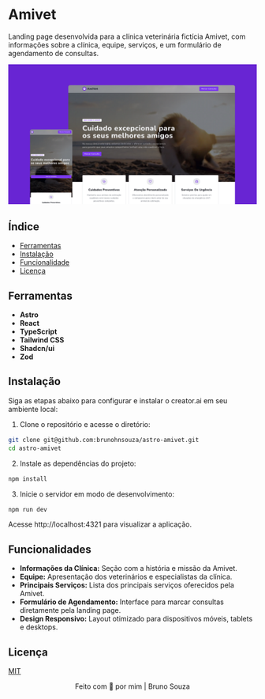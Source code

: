 # Amivet

Landing page desenvolvida para a clínica veterinária fictícia Amivet, com informações sobre a clínica, equipe, serviços, e um formulário de agendamento de consultas.

![Preview](.github/preview.png)

## Índice

- [Ferramentas](#ferramentas)
- [Instalação](#instalação)
- [Funcionalidade](#funcionalidades)
- [Licença](#licença)

## Ferramentas

- **Astro**
- **React**
- **TypeScript**
- **Tailwind CSS**
- **Shadcn/ui**
- **Zod**

## Instalação

Siga as etapas abaixo para configurar e instalar o creator.ai em seu ambiente local:

1. Clone o repositório e acesse o diretório:

```bash
git clone git@github.com:brunohnsouza/astro-amivet.git
cd astro-amivet
```

2. Instale as dependências do projeto:

```bash
npm install
```

3. Inicie o servidor em modo de desenvolvimento:

```bash
npm run dev
```

Acesse http://localhost:4321 para visualizar a aplicação.

## Funcionalidades

- **Informações da Clínica:** Seção com a história e missão da Amivet.
- **Equipe:** Apresentação dos veterinários e especialistas da clínica.
- **Principais Serviços:** Lista dos principais serviços oferecidos pela Amivet.
- **Formulário de Agendamento:** Interface para marcar consultas diretamente pela landing page.
- **Design Responsivo:** Layout otimizado para dispositivos móveis, tablets e desktops.

## Licença

[MIT](https://choosealicense.com/licenses/mit/)

<p align="center">
  Feito com 💜 por mim | Bruno Souza
</p>
